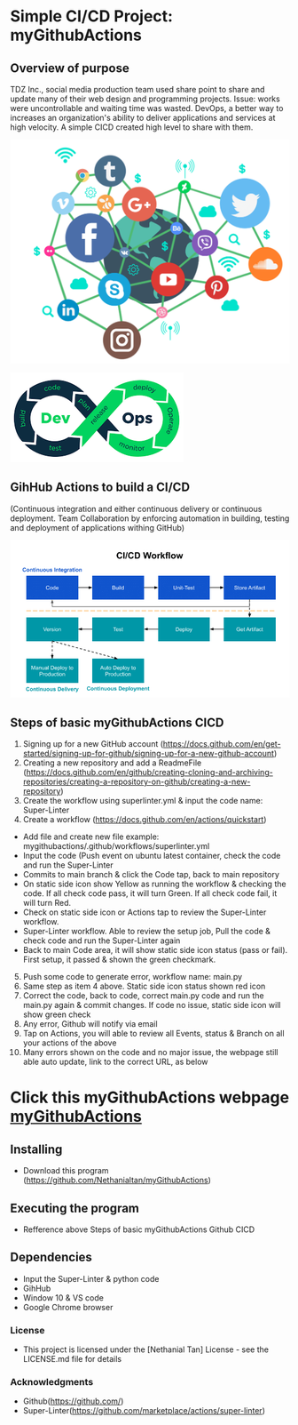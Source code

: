 # Simple CI/CD Project: myGithubActions

## Overview of purpose
TDZ Inc., social media production team used share point to share and update many of their web design and programming projects. Issue:  works were uncontrollable and waiting time was wasted. DevOps, a better way to increases an organization's ability to deliver applications and services at high velocity. A simple CICD created high level to share with them.

![social-media-marketing](social-media-marketing.png) 

![devOps](devOps.png)

## GihHub Actions to build a CI/CD 
(Continuous integration and either continuous delivery or continuous deployment. Team Collaboration by enforcing automation in building, testing and deployment of applications withing GitHub)

![CI_CD_worflow](CI_CD_worflow.png)

## Steps of basic myGithubActions CICD
1. Signing up for a new GitHub account (https://docs.github.com/en/get-started/signing-up-for-github/signing-up-for-a-new-github-account)
2. Creating a new repository and add a ReadmeFile (https://docs.github.com/en/github/creating-cloning-and-archiving-repositories/creating-a-repository-on-github/creating-a-new-repository)
3. Create the workflow using superlinter.yml & input the code name: Super-Linter
4. Create a workflow (https://docs.github.com/en/actions/quickstart)
* Add file and create new file example: mygithubactions/.github/workflows/superlinter.yml
* Input the code (Push event on ubuntu latest container, check the code and run the Super-Linter
* Commits to main branch & click the Code tap, back to main repository
* On static side icon show Yellow as running the workflow & checking the code. If all check code pass, it will turn Green. If all check code fail, it will turn Red. 
* Check on static side icon or Actions tap to review the Super-Linter workflow. 
* Super-Linter workflow. Able to review the setup job, Pull the code & check code and run the Super-Linter again
* Back to main Code area, it will show static side icon status (pass or fail). First setup, it passed & shown the green checkmark.
5. Push some code to generate error, workflow name: main.py
6. Same step as item 4 above. Static side icon status shown red icon
7. Correct the code, back to code, correct main.py code and run the main.py again & commit changes. If code no issue, static side icon will show green check 
8. Any error, Github will notify via email 
9. Tap on Actions, you will able to review all Events, status & Branch on all your actions of the above
10. Many errors shown on the code and no major issue, the webpage still able auto update, link to the correct URL, as below

# Click this myGithubActions webpage [myGithubActions](https://nethanialtan.github.io/myGithubActions/)

## Installing
* Download this program (https://github.com/Nethanialtan/myGithubActions)

## Executing the program
* Refference above Steps of basic myGithubActions Github CICD 

## Dependencies
* Input the Super-Linter & python code
* GihHub
* Window 10 & VS code
* Google Chrome browser

### License
* This project is licensed under the [Nethanial Tan] License - see the LICENSE.md file for details

### Acknowledgments
* Github(https://github.com/)
* Super-Linter(https://github.com/marketplace/actions/super-linter)










 
 
 





